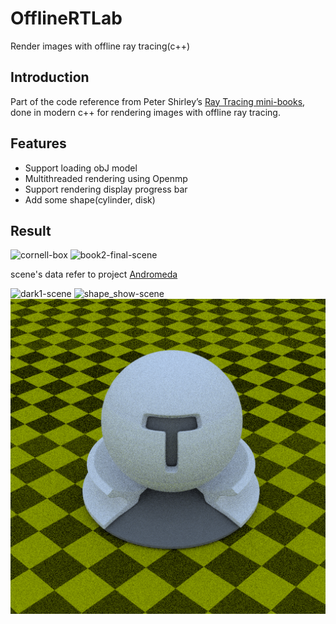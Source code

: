 # OfflineRTLab
Render images with offline ray tracing(c++)

## Introduction
Part of the code reference from Peter Shirley’s [Ray Tracing mini-books](https://raytracing.github.io/), done in modern c++ for rendering images with offline ray tracing.

## Features
- Support loading obJ model
- Multithreaded rendering using Openmp
- Support rendering display progress bar
- Add some shape(cylinder, disk)

## Result
<img src="./result/cornell-box.png" alt="cornell-box">

<img src="./result/book2-final.png" alt="book2-final-scene">

scene's data refer to project [Andromeda](https://github.com/moranzcw/Andromeda)

<img src="./result/dark1.png" alt="dark1-scene">

<img src="./result/shape_show.png" alt="shape_show-scene">

<img src="./result/test-ball.png" alt="test-ball">